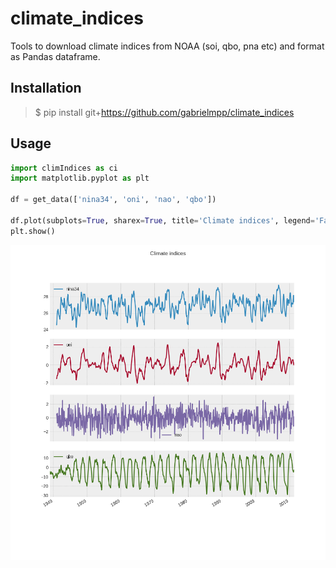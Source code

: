 # climate_indices

Tools to download climate indices from NOAA (soi, qbo, pna etc) and format as Pandas dataframe.

## Installation 

> \$ pip install git+https://github.com/gabrielmpp/climate_indices

## Usage 
```python
import climIndices as ci
import matplotlib.pyplot as plt

df = get_data(['nina34', 'oni', 'nao', 'qbo'])

df.plot(subplots=True, sharex=True, title='Climate indices', legend='False', figsize=[10, 10])
plt.show()
```
<img src="https://github.com/gabrielmpp/climate_indices/blob/master/figs/example.png?raw=true" width="800">

